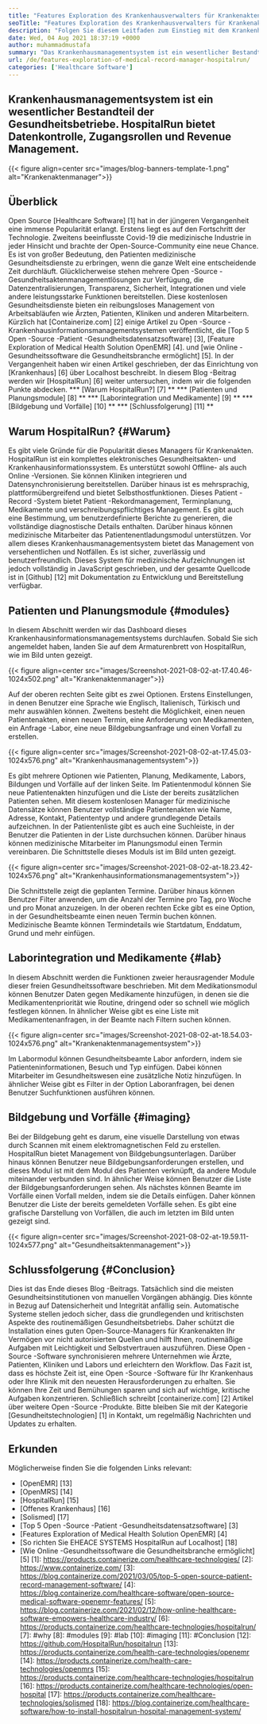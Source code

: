 ```yaml
---
title: "Features Exploration des Krankenhausverwalters für Krankenakten für Krankenakten" 
seoTitle: "Features Exploration des Krankenhausverwalters für Krankenakten für Krankenakten" 
description: "Folgen Sie diesem Leitfaden zum Einstieg mit dem Krankenhausverwalter HospitalRun. Es ist Open Source, mehrsprachig und automatisiert viele wichtige Prozesse." 
date: Wed, 04 Aug 2021 18:37:19 +0000
author: muhammadmustafa
summary: "Das Krankenhausmanagementsystem ist ein wesentlicher Bestandteil der Gesundheitseinrichtungen. HospitalRun bietet Datenkontrolle, Zugangsrollen und Revenue Management." 
url: /de/features-exploration-of-medical-record-manager-hospitalrun/
categories: ['Healthcare Software']
---
```


## Krankenhausmanagementsystem ist ein wesentlicher Bestandteil der Gesundheitsbetriebe. HospitalRun bietet Datenkontrolle, Zugangsrollen und Revenue Management.

{{< figure align=center src="images/blog-banners-template-1.png" alt="Krankenaktenmanager">}}


## Überblick
Open Source [Healthcare Software] [1] hat in der jüngeren Vergangenheit eine immense Popularität erlangt. Erstens liegt es auf den Fortschritt der Technologie. Zweitens beeinflusste Covid-19 die medizinische Industrie in jeder Hinsicht und brachte der Open-Source-Community eine neue Chance. Es ist von großer Bedeutung, den Patienten medizinische Gesundheitsdienste zu erbringen, wenn die ganze Welt eine entscheidende Zeit durchläuft. Glücklicherweise stehen mehrere Open -Source -Gesundheitsaktenmanagementlösungen zur Verfügung, die Datenzentralisierungen, Transparenz, Sicherheit, Integrationen und viele andere leistungsstarke Funktionen bereitstellen. Diese kostenlosen Gesundheitsdienste bieten ein reibungsloses Management von Arbeitsabläufen wie Ärzten, Patienten, Kliniken und anderen Mitarbeitern. Kürzlich hat [Containerize.com] [2] einige Artikel zu Open -Source -Krankenhausinformationsmanagementsystemen veröffentlicht, die [Top 5 Open -Source -Patient -Gesundheitsdatensatzsoftware] [3], [Feature Exploration of Medical Health Solution OpenEMR] [4]. und [wie Online -Gesundheitssoftware die Gesundheitsbranche ermöglicht] [5].
In der Vergangenheit haben wir einen Artikel geschrieben, der das Einrichtung von [Krankenhaus] [6] über Localhost beschreibt. In diesem Blog -Beitrag werden wir [HospitalRun] [6] weiter untersuchen, indem wir die folgenden Punkte abdecken.
  *** [Warum HospitalRun?] [7] **
  *** [Patienten und Planungsmodule] [8] **
  *** [Laborintegration und Medikamente] [9] **
  *** [Bildgebung und Vorfälle] [10] **
  *** [Schlussfolgerung] [11] **

## Warum HospitalRun? {#Warum}
Es gibt viele Gründe für die Popularität dieses Managers für Krankenakten. HospitalRun ist ein komplettes elektronisches Gesundheitsakten- und Krankenhausinformationssystem. Es unterstützt sowohl Offline- als auch Online -Versionen. Sie können Kliniken integrieren und Datensynchronisierung bereitstellen. Darüber hinaus ist es mehrsprachig, plattformübergreifend und bietet Selbsthostfunktionen. Dieses Patient -Record -System bietet Patient -Rekordmanagement, Terminplanung, Medikamente und verschreibungspflichtiges Management. Es gibt auch eine Bestimmung, um benutzerdefinierte Berichte zu generieren, die vollständige diagnostische Details enthalten. Darüber hinaus können medizinische Mitarbeiter das Patientenentladungsmodul unterstützen. Vor allem dieses Krankenhausmanagementsystem bietet das Management von versehentlichen und Notfällen. Es ist sicher, zuverlässig und benutzerfreundlich. Dieses System für medizinische Aufzeichnungen ist jedoch vollständig in JavaScript geschrieben, und der gesamte Quellcode ist in [Github] [12] mit Dokumentation zu Entwicklung und Bereitstellung verfügbar.

## Patienten und Planungsmodule {#modules}
In diesem Abschnitt werden wir das Dashboard dieses Krankenhausinformationsmanagementsystems durchlaufen. Sobald Sie sich angemeldet haben, landen Sie auf dem Armaturenbrett von HospitalRun, wie im Bild unten gezeigt.

{{< figure align=center src="images/Screenshot-2021-08-02-at-17.40.46-1024x502.png" alt="Krankenaktenmanager">}}

Auf der oberen rechten Seite gibt es zwei Optionen. Erstens Einstellungen, in denen Benutzer eine Sprache wie Englisch, Italienisch, Türkisch und mehr auswählen können. Zweitens besteht die Möglichkeit, einen neuen Patientenakten, einen neuen Termin, eine Anforderung von Medikamenten, ein Anfrage -Labor, eine neue Bildgebungsanfrage und einen Vorfall zu erstellen.

{{< figure align=center src="images/Screenshot-2021-08-02-at-17.45.03-1024x576.png" alt="Krankenhausmanagementsystem">}}

Es gibt mehrere Optionen wie Patienten, Planung, Medikamente, Labors, Bildungen und Vorfälle auf der linken Seite. Im Patientenmodul können Sie neue Patientenakten hinzufügen und die Liste der bereits zusätzlichen Patienten sehen. Mit diesem kostenlosen Manager für medizinische Datensätze können Benutzer vollständige Patientenakten wie Name, Adresse, Kontakt, Patiententyp und andere grundlegende Details aufzeichnen. In der Patientenliste gibt es auch eine Suchleiste, in der Benutzer die Patienten in der Liste durchsuchen können. Darüber hinaus können medizinische Mitarbeiter im Planungsmodul einen Termin vereinbaren. Die Schnittstelle dieses Moduls ist im Bild unten gezeigt.

{{< figure align=center src="images/Screenshot-2021-08-02-at-18.23.42-1024x576.png" alt="Krankenhausinformationsmanagementsystem">}}

Die Schnittstelle zeigt die geplanten Termine. Darüber hinaus können Benutzer Filter anwenden, um die Anzahl der Termine pro Tag, pro Woche und pro Monat anzuzeigen. In der oberen rechten Ecke gibt es eine Option, in der Gesundheitsbeamte einen neuen Termin buchen können. Medizinische Beamte können Termindetails wie Startdatum, Enddatum, Grund und mehr einfügen.

## Laborintegration und Medikamente {#lab}
In diesem Abschnitt werden die Funktionen zweier herausragender Module dieser freien Gesundheitssoftware beschrieben. Mit dem Medikationsmodul können Benutzer Daten gegen Medikamente hinzufügen, in denen sie die Medikamentenpriorität wie Routine, dringend oder so schnell wie möglich festlegen können. In ähnlicher Weise gibt es eine Liste mit Medikamentenanfragen, in der Beamte nach Filtern suchen können.

{{< figure align=center src="images/Screenshot-2021-08-02-at-18.54.03-1024x576.png" alt="Krankenaktenmanagementsystem">}}

Im Labormodul können Gesundheitsbeamte Labor anfordern, indem sie Patienteninformationen, Besuch und Typ einfügen. Dabei können Mitarbeiter im Gesundheitswesen eine zusätzliche Notiz hinzufügen. In ähnlicher Weise gibt es Filter in der Option Laboranfragen, bei denen Benutzer Suchfunktionen ausführen können.

## Bildgebung und Vorfälle {#imaging}
Bei der Bildgebung geht es darum, eine visuelle Darstellung von etwas durch Scannen mit einem elektromagnetischen Feld zu erstellen. HospitalRun bietet Management von Bildgebungsunterlagen. Darüber hinaus können Benutzer neue Bildgebungsanforderungen erstellen, und dieses Modul ist mit dem Modul des Patienten verknüpft, da andere Module miteinander verbunden sind. In ähnlicher Weise können Benutzer die Liste der Bildgebungsanforderungen sehen. Als nächstes können Beamte im Vorfälle einen Vorfall melden, indem sie die Details einfügen. Daher können Benutzer die Liste der bereits gemeldeten Vorfälle sehen. Es gibt eine grafische Darstellung von Vorfällen, die auch im letzten im Bild unten gezeigt sind.

{{< figure align=center src="images/Screenshot-2021-08-02-at-19.59.11-1024x577.png" alt="Gesundheitsaktenmanagement">}}


## Schlussfolgerung {#Conclusion}
Dies ist das Ende dieses Blog -Beitrags. Tatsächlich sind die meisten Gesundheitsinstitutionen von manuellen Vorgängen abhängig. Dies könnte in Bezug auf Datensicherheit und Integrität anfällig sein. Automatische Systeme stellen jedoch sicher, dass die grundlegenden und kritischsten Aspekte des routinemäßigen Gesundheitsbetriebs. Daher schützt die Installation eines guten Open-Source-Managers für Krankenakten Ihr Vermögen vor nicht autorisierten Quellen und hilft Ihnen, routinemäßige Aufgaben mit Leichtigkeit und Selbstvertrauen auszuführen. Diese Open -Source -Software synchronisieren mehrere Unternehmen wie Ärzte, Patienten, Kliniken und Labors und erleichtern den Workflow. Das Fazit ist, dass es höchste Zeit ist, eine Open -Source -Software für Ihr Krankenhaus oder Ihre Klinik mit den neuesten Herausforderungen zu erhalten. Sie können Ihre Zeit und Bemühungen sparen und sich auf wichtige, kritische Aufgaben konzentrieren.
Schließlich schreibt [containerize.com] [2] Artikel über weitere Open -Source -Produkte. Bitte bleiben Sie mit der Kategorie [Gesundheitstechnologien] [1] in Kontakt, um regelmäßig Nachrichten und Updates zu erhalten.

## Erkunden
Möglicherweise finden Sie die folgenden Links relevant:
  * [OpenEMR] [13]
  * [OpenMRS] [14]
  * [HospitalRun] [15]
  * [Offenes Krankenhaus] [16]
  * [Solismed] [17]
  * [Top 5 Open -Source -Patient -Gesundheitsdatensatzsoftware] [3]
  * [Features Exploration of Medical Health Solution OpenEMR] [4]
  * [So richten Sie EHEACE SYSTEMS HospitalRun auf Localhost] [18]
  * [Wie Online -Gesundheitssoftware die Gesundheitsbranche ermöglicht] [5]
[1]: https://products.containerize.com/healthcare-technologies/
[2]: https://www.containerize.com/
[3]: https://blog.containerize.com/2021/03/05/top-5-open-source-patient-record-management-software/
[4]: https://blog.containerize.com/healthcare-software/open-source-medical-software-openemr-features/
[5]: https://blog.containerize.com/2021/02/12/how-online-healthcare-software-empowers-healthcare-industry/
[6]: https://products.containerize.com/healthcare-technologies/hospitalrun/
[7]: #why
[8]: #modules
[9]: #lab
[10]: #imaging
[11]: #Conclusion
[12]: https://github.com/HospitalRun/hospitalrun
[13]: https://products.containerize.com/health-care-technologies/openemr
[14]: https://products.containerize.com/health-care-technologies/openmrs
[15]: https://products.containerize.com/healthcare-technologies/hospitalrun
[16]: https://products.containerize.com/healthcare-technologies/open-hospital
[17]: https://products.containerize.com/healthcare-technologies/solismed
[18]: https://blog.containerize.com/healthcare-software/how-to-install-hospitalrun-hospital-management-system/
